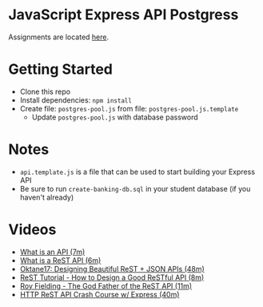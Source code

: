 # JavaScript Express API Postgress

Assignments are located [here](./Assignments.md).

# Getting Started
- Clone this repo
- Install dependencies: `npm install`
- Create file: `postgres-pool.js` from file: `postgres-pool.js.template`
  - Update `postgres-pool.js` with database password

# Notes
- `api.template.js` is a file that can be used to start building your Express API
- Be sure to run `create-banking-db.sql` in your student database (if you haven't already)

# Videos
- [What is an API (7m)](https://youtu.be/Yzx7ihtCGBs)
- [What is a ReST API (6m)](https://youtu.be/SLwpqD8n3d0)
- [Oktane17: Designing Beautiful ReST + JSON APIs (48m)](https://youtu.be/MiOSzpfP1Ww)
- [ReST Tutorial - How to Design a Good ReSTful API (8m)](https://youtu.be/sMKsmZbpyjE)
- [Roy Fielding - The God Father of the ReST API (11m)](https://youtu.be/w5j2KwzzB-0)
- [HTTP ReST API Crash Course w/ Express (40m)](https://youtu.be/iYM2zFP3Zn0)

